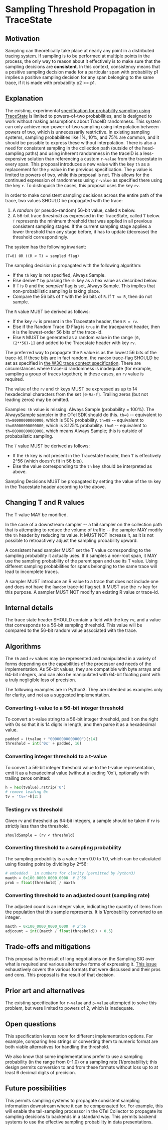 # Sampling Threshold Propagation in TraceState

## Motivation

Sampling can theoretically take place at nearly any point in a distributed tracing system. If sampling is to be performed at multiple points in the process, the only way to reason about it effectively is to make sure that the sampling decisions are **consistent**.
In this context, consistency means that a positive sampling decision made for a particular span with probability p1 implies a positive sampling decision for any span belonging to the same trace, if it is made with probability p2 >= p1.

## Explanation

The existing, experimental [specification for probability sampling using TraceState](https://github.com/open-telemetry/opentelemetry-specification/blob/main/specification/trace/tracestate-probability-sampling.md) is limited to powers-of-two probabilities, and is designed to work without making assumptions about TraceID randomness.
This system can only achieve non-power-of-two sampling using interpolation between powers of two, which is unnecessarily restrictive.
In existing sampling systems, sampling probabilities like 1%, 10%, and 75% are common, and it should be possible to express these without interpolation.
There is also a need for consistent sampling in the collection path (outside of the head-sampling paths) and using inherent randomness in the traceID is a less-expensive solution than referencing a custom `r-value` from the tracestate in every span.
This proposal introduces a new value with the key `th` as a replacement for the `p` value in the previous specification.
The `p` value is limited to powers of two, while this proposal is not.
This allows for the continued expression of randomness using `r-value` as specified there using the key `r`.
To distinguish the cases, this proposal uses the key `rv`.

In order to make consistent sampling decisions across the entire path of the trace, two values SHOULD be propagated with the trace:

1. A _random_ (or pseudo-random) 56-bit value, called `R` below.
2. A 56-bit trace _threshold_ as expressed in the TraceState, called `T` below. `T` represents the minimum threshold that was applied in all previous consistent sampling stages. If the current sampling stage applies a lower threshold than any stage before, it has to update (decrease) the threshold correspondingly.

The system has the following invariant:

`(T=0) OR ((R < T) = sampled flag)`

The sampling decision is propagated with the following algorithm:

* If the `th` key is not specified, Always Sample.
* Else derive `T` by parsing the `th` key as a hex value as described below.
* If `T` is 0 and the _sampled_ flag is set, Always Sample. This implies that non-probabilistic sampling is taking place.
* Compare the 56 bits of `T` with the 56 bits of `R`. If `T <= R`, then do not sample.

The `R` value MUST be derived as follows:

* If the key `rv` is present in the Tracestate header, then `R = rv`.
* Else if the Random Trace ID Flag is `true` in the traceparent header, then `R` is the lowest-order 56 bits of the trace-id.
* Else `R` MUST be generated as a random value in the range `[0, (2**56)-1]` and added to the Tracestate header with key `rv`.

The preferred way to propagate the `R` value is as the lowest 56 bits of the trace-id.
If these bits are in fact random, the `random` trace-flag SHOULD be set as specified in [the W3C trace context specification](https://w3c.github.io/trace-context/#trace-id).
There are circumstances where trace-id randomness is inadequate (for example, sampling a group of traces together); in these cases, an `rv` value is required.

The value of the `rv` and `th` keys MUST be expressed as up to 14 hexadecimal characters from the set `[0-9a-f]`. Trailing zeros (but not leading zeros) may be omitted.

Examples:
`th` value is missing: Always Sample (probability = 100%). The AlwaysSample sampler in the OTel SDK should do this.
`th=8` -- equivalent to `th=80000000000000`, which is 50% probability.
`th=08` -- equivalent to `th=08000000000000`, which is 3.125% probability.
`th=0` -- equivalent to `th=00000000000000`, which means Always Sample; this is outside of probabalistic sampling.

The `T` value MUST be derived as follows:

* If the `th` key is not present in the Tracestate header, then `T` is effectively 2^56 (which doesn't fit in 56 bits).
* Else the value corresponding to the `th` key should be interpreted as above.

Sampling Decisions MUST be propagated by setting the value of the `th` key in the Tracestate header according to the above.

## Changing T and R values

The T value MAY be modified.

In the case of a downstream sampler -- a tail sampler on the collection path that is attempting to reduce the volume of traffic -- the sampler MAY modify the `th` header by reducing its value.
It MUST NOT increase it, as it is not possible to retroactively adjust the sampling probability upward.

A consistent head sampler MUST set the T value corresponding to the sampling probability it actually uses. If it samples a non-root span, it MAY use the sampling probability of the parent span and use its T value.
Using different sampling probabilities for spans belonging to the same trace will lead to incomplete traces.

A sampler MUST introduce an R value to a trace that does not include one and does not have the `Random` trace-id flag set. It MUST use the `rv` key for this purpose. A sampler MUST NOT modify an existing R value or trace-id.

## Internal details

The trace state header SHOULD contain a field with the key `rv`, and a value that corresponds to a 56-bit sampling threshold.
This value will be compared to the 56-bit random value associated with the trace.

## Algorithms

The `th` and `rv` values may be represented and manipulated in a variety of forms depending on the capabilities of the processor and needs of the implementation. As 56-bit values, they are compatible with byte arrays and 64-bit integers, and can also be manipulated with 64-bit floating point with a truly negligible loss of precision.

The following examples are in Python3. They are intended as examples only for clarity, and not as a suggested implementation.

### Converting t-value to a 56-bit integer threshold

To convert a t-value string to a 56-bit integer threshold, pad it on the right with 0s so that it is 14 digits in length, and then parse it as a hexadecimal value.

```py
padded = (tvalue + "00000000000000")[:14]
threshold = int('0x' + padded, 16)
```

### Converting integer threshold to a t-value

To convert a 56-bit integer threshold value to the t-value representation, emit it as a hexadecimal value (without a leading '0x'), optionally with trailing zeros omitted:

```py
h = hex(tvalue).rstrip('0')
# remove leading 0x
tv = 'tv='+h[2:]
```

### Testing rv vs threshold

Given rv and threshold as 64-bit integers, a sample should be taken if rv is strictly less than the threshold.

```
shouldSample = (rv < threshold)
```

### Converting threshold to a sampling probability

The sampling probability is a value from 0.0 to 1.0, which can be calculated using floating point by dividing by 2^56:

```py
# embedded _ in numbers for clarity (permitted by Python3)
maxth = 0x100_0000_0000_0000  # 2^56
prob = float(threshold) / maxth
```

### Converting threshold to an adjusted count (sampling rate)

The adjusted count is an integer value, indicating the quantity of items from the population that this sample represents. It is 1/probability converted to an integer.

```py
maxth = 0x100_0000_0000_0000  # 2^56
adjcount = int((maxth / float(threshold)) + 0.5)
```

## Trade-offs and mitigations

This proposal is the result of long negotiations on the Sampling SIG over what is required and various alternative forms of expressing it. [This issue](https://github.com/open-telemetry/opentelemetry-specification/issues/3602) exhaustively covers the various formats that were discussed and their pros and cons. This proposal is the result of that decision.

## Prior art and alternatives

The existing specification for `r-value` and `p-value` attempted to solve this problem, but were limited to powers of 2, which is inadequate.

## Open questions

This specification leaves room for different implementation options. For example, comparing hex strings or converting them to numeric format are both viable alternatives for handling the threshold.

We also know that some implementations prefer to use a sampling probability (in the range from 0-1.0) or a sampling rate (1/probability); this design permits conversion to and from these formats without loss up to at least 6 decimal digits of precision.

## Future possibilities

This permits sampling systems to propagate consistent sampling information downstream where it can be compensated for.
For example, this will enable the tail-sampling processor in the OTel Collector to propagate its sampling decisions to backends in a standard way.
This permits backend systems to use the effective sampling probability in data presentations.

